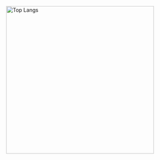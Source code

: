 <a href="https://serhii.io" target="_blank">
  <img src="https://github-readme-stats.vercel.app/api/top-langs/?username=SerhiiCho"
       alt="Top Langs"
       align="center"
       width="400"
  >
</a>
